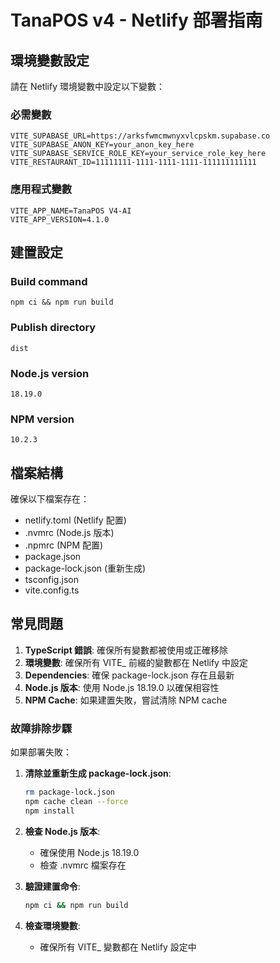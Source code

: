 # TanaPOS v4 - Netlify 部署指南

## 環境變數設定

請在 Netlify 環境變數中設定以下變數：

### 必需變數
```
VITE_SUPABASE_URL=https://arksfwmcmwnyxvlcpskm.supabase.co
VITE_SUPABASE_ANON_KEY=your_anon_key_here
VITE_SUPABASE_SERVICE_ROLE_KEY=your_service_role_key_here
VITE_RESTAURANT_ID=11111111-1111-1111-1111-111111111111
```

### 應用程式變數
```
VITE_APP_NAME=TanaPOS V4-AI
VITE_APP_VERSION=4.1.0
```

## 建置設定

### Build command
```
npm ci && npm run build
```

### Publish directory
```
dist
```

### Node.js version
```
18.19.0
```

### NPM version
```
10.2.3
```

## 檔案結構

確保以下檔案存在：
- netlify.toml (Netlify 配置)
- .nvmrc (Node.js 版本)
- .npmrc (NPM 配置)
- package.json
- package-lock.json (重新生成)
- tsconfig.json
- vite.config.ts

## 常見問題

1. **TypeScript 錯誤**: 確保所有變數都被使用或正確移除
2. **環境變數**: 確保所有 VITE_ 前綴的變數都在 Netlify 中設定
3. **Dependencies**: 確保 package-lock.json 存在且最新
4. **Node.js 版本**: 使用 Node.js 18.19.0 以確保相容性
5. **NPM Cache**: 如果建置失敗，嘗試清除 NPM cache

### 故障排除步驟

如果部署失敗：

1. **清除並重新生成 package-lock.json**:
   ```bash
   rm package-lock.json
   npm cache clean --force
   npm install
   ```

2. **檢查 Node.js 版本**:
   - 確保使用 Node.js 18.19.0
   - 檢查 .nvmrc 檔案存在

3. **驗證建置命令**:
   ```bash
   npm ci && npm run build
   ```

4. **檢查環境變數**:
   - 確保所有 VITE_ 變數都在 Netlify 設定中
